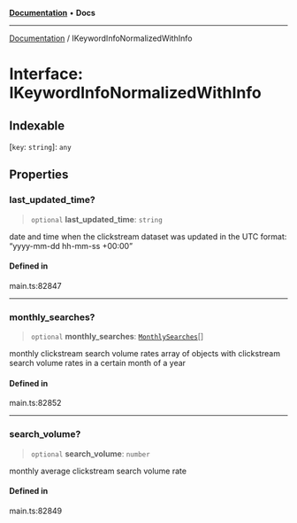 [**Documentation**](../README.md) • **Docs**

***

[Documentation](../globals.md) / IKeywordInfoNormalizedWithInfo

# Interface: IKeywordInfoNormalizedWithInfo

## Indexable

 \[`key`: `string`\]: `any`

## Properties

### last\_updated\_time?

> `optional` **last\_updated\_time**: `string`

date and time when the clickstream dataset was updated
in the UTC format: “yyyy-mm-dd hh-mm-ss +00:00”

#### Defined in

main.ts:82847

***

### monthly\_searches?

> `optional` **monthly\_searches**: [`MonthlySearches`](../classes/MonthlySearches.md)[]

monthly clickstream search volume rates
array of objects with clickstream search volume rates in a certain month of a year

#### Defined in

main.ts:82852

***

### search\_volume?

> `optional` **search\_volume**: `number`

monthly average clickstream search volume rate

#### Defined in

main.ts:82849

